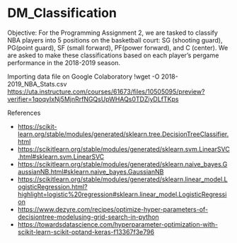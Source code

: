 # DM_Classification


Objective:
For the Programming Assignment 2, we are tasked to classify NBA players into 5 positions on
the basketball court: SG (shooting guard), PG(point guard), SF (small forward), PF(power
forward), and C (center). We are asked to make these classifications based on each player’s pergame
performance in the 2018-2019 season.

Importing data file on Google Colaboratory
!wget -O 2018-2019_NBA_Stats.csv https://uta.instructure.com/courses/61673/files/10505095/preview?verifier=1qoqyIxNj5MjnRrfNGQsUpWHAQs0TDZiyDLfTKps

References
- https://scikit-learn.org/stable/modules/generated/sklearn.tree.DecisionTreeClassifier.html
- https://scikitlearn.org/stable/modules/generated/sklearn.svm.LinearSVC.html#sklearn.svm.LinearSVC
- https://scikitlearn.org/stable/modules/generated/sklearn.naive_bayes.GaussianNB.html#sklearn.naive_bayes.GaussianNB
- https://scikitlearn.org/stable/modules/generated/sklearn.linear_model.LogisticRegression.html?highlight=logistic%20regression#sklearn.linear_model.LogisticRegression
- https://www.dezyre.com/recipes/optimize-hyper-parameters-of-decisiontree-modelusing-grid-search-in-python
- https://towardsdatascience.com/hyperparameter-optimization-with-scikit-learn-scikit-optand-keras-f13367f3e796
